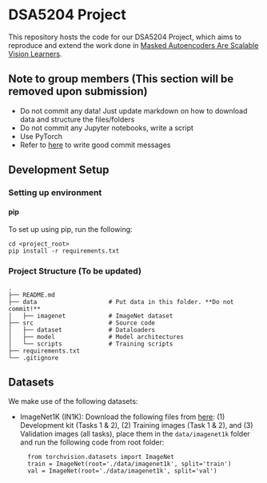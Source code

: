 # DSA5204 Project

This repository hosts the code for our DSA5204 Project, which aims to reproduce and extend the work done in [Masked Autoencoders Are Scalable Vision Learners](https://arxiv.org/abs/2111.06377).

## Note to group members (This section will be removed upon submission)

- Do not commit any data! Just update markdown on how to download data and structure the files/folders
- Do not commit any Jupyter notebooks, write a script
- Use PyTorch
- Refer to [here](https://github.com/joelparkerhenderson/git-commit-message) to write good commit messages

## Development Setup

### Setting up environment

#### pip

To set up using pip, run the following:

    cd <project_root>
    pip install -r requirements.txt

### Project Structure (To be updated)

    .
    ├── README.md
    ├── data                    # Put data in this folder. **Do not commit!**
    │   ├── imagenet            # ImageNet dataset
    ├── src                     # Source code
    │   ├── dataset             # Dataloaders
    │   ├── model               # Model architectures
    │   └── scripts             # Training scripts  
    ├── requirements.txt 
    └── .gitignore

## Datasets

We make use of the following datasets:
- ImageNet1K (IN1K): Download the following files from [here](https://image-net.org/challenges/LSVRC/2012/2012-downloads.php): (1) Development kit (Tasks 1 & 2), (2) Training images (Task 1 & 2), and (3) Validation images (all tasks), place them in the `data/imagenet1k` folder and run the following code from root folder:

        from torchvision.datasets import ImageNet
        train = ImageNet(root='./data/imagenet1k', split='train')
        val = ImageNet(root='./data/imagenet1k', split='val')


